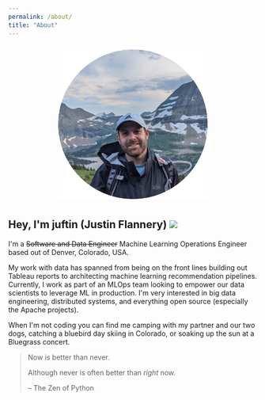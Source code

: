 ```yaml
---
permalink: /about/
title: "About"
---
```


<style>

    .about-picture {
        max-width: 60%;
        max-height: 60%;
        padding: 2%;
        display: block;
        margin: auto;
    }

</style>

<p align="center">
<img src="https://raw.githubusercontent.com/juftin/juftin/main/static/justin_flannery.png"
     alt="juftin"
     class="about-picture">
</p>

## Hey, I'm juftin (Justin Flannery) <img src="https://media.giphy.com/media/hvRJCLFzcasrR4ia7z/giphy.gif" width="30px">

I'm a ~~Software and Data Engineer~~ Machine Learning Operations Engineer based out of Denver, Colorado, USA.

My work with data has spanned from being on the front lines building out Tableau reports to
architecting machine learning recommendation pipelines. Currently, I work as part of an MLOps team
looking to empower our data scientists to leverage ML in production. I'm very interested in big data
engineering, distributed systems, and everything open source
(especially the Apache projects).

When I'm not coding you can find me camping with my partner and our two dogs, catching a bluebird day
skiing in Colorado, or soaking up the sun at a Bluegrass concert.


> Now is better than never.
>
> Although never is often better than *right* now.
>
>   – The Zen of Python
